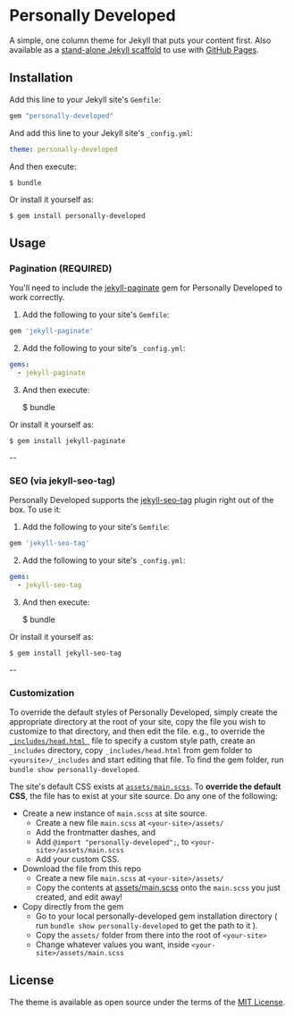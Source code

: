 # Personally Developed

A simple, one column theme for Jekyll that puts your content first. Also
available as a [stand-alone
Jekyll scaffold](https://github.com/jonathanpike/personally-developed) to use with [GitHub Pages](https://pages.github.com/).

## Installation

Add this line to your Jekyll site's `Gemfile`:

```ruby
gem "personally-developed"
```

And add this line to your Jekyll site's `_config.yml`:

```yaml
theme: personally-developed
```

And then execute:

    $ bundle

Or install it yourself as:

    $ gem install personally-developed

## Usage

### Pagination (REQUIRED)

You'll need to include the [jekyll-paginate](https://github.com/jekyll/jekyll-paginate) gem for Personally Developed to work correctly. 

1. Add the following to your site's `Gemfile`:

  ```ruby
  gem 'jekyll-paginate'
  ```

2. Add the following to your site's `_config.yml`:

  ```yml
  gems:
    - jekyll-paginate
  ```

3. And then execute:

    $ bundle

Or install it yourself as:

    $ gem install jekyll-paginate

--

### SEO (via jekyll-seo-tag)

Personally Developed supports the [jekyll-seo-tag](https://github.com/jekyll/jekyll-seo-tag) plugin right out of the box.  To use it:

1. Add the following to your site's `Gemfile`:

  ```ruby
  gem 'jekyll-seo-tag'
  ```

2. Add the following to your site's `_config.yml`:

  ```yml
  gems:
    - jekyll-seo-tag
  ```

3. And then execute:

    $ bundle

Or install it yourself as:

    $ gem install jekyll-seo-tag

--

### Customization

To override the default styles of Personally Developed, simply create the appropriate directory at the root of your site, copy the file you wish to customize to that directory, and then edit the file.
e.g., to override the [`_includes/head.html `](_includes/head.html) file to specify a custom style path, create an `_includes` directory, copy `_includes/head.html` from gem folder to `<yoursite>/_includes` and start editing that file. To find the gem folder, run `bundle show personally-developed`.

The site's default CSS exists at [`assets/main.scss`](assets/main.scss). To **override the default CSS**, the file has to exist at your site source. Do any one of the following:
- Create a new instance of `main.scss` at site source.
  - Create a new file `main.scss` at `<your-site>/assets/`
  - Add the frontmatter dashes, and
  - Add `@import "personally-developed";`, to `<your-site>/assets/main.scss`
  - Add your custom CSS.
- Download the file from this repo
  - Create  a new file `main.scss` at `<your-site>/assets/`
  - Copy the contents at [assets/main.scss](assets/main.scss) onto the `main.scss` you just created, and edit away!
- Copy directly from the gem
  - Go to your local personally-developed gem installation directory ( run `bundle show personally-developed` to get the path to it ).
  - Copy the `assets/` folder from there into the root of `<your-site>`
  - Change whatever values you want, inside `<your-site>/assets/main.scss`

## License

The theme is available as open source under the terms of the [MIT License](https://opensource.org/licenses/MIT).

